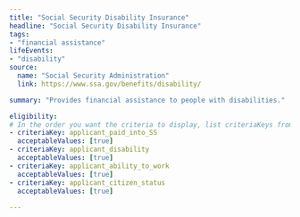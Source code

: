 ```yaml
---
title: "Social Security Disability Insurance"
headline: "Social Security Disability Insurance"
tags: 
- "financial assistance"
lifeEvents: 
- "disability"
source:
  name: "Social Security Administration"
  link: https://www.ssa.gov/benefits/disability/

summary: "Provides financial assistance to people with disabilities."

eligibility:
# In the order you want the criteria to display, list criteriaKeys from the csv here, each followed by a comma-separated list of which values indicate eligibility for that criteria. Wrap individual values in quotes if they have inner commas.
- criteriaKey: applicant_paid_into_SS
  acceptableValues: [true]
- criteriaKey: applicant_disability
  acceptableValues: [true]
- criteriaKey: applicant_ability_to_work
  acceptableValues: [true]
- criteriaKey: applicant_citizen_status
  acceptableValues: [true]
  
---
```

